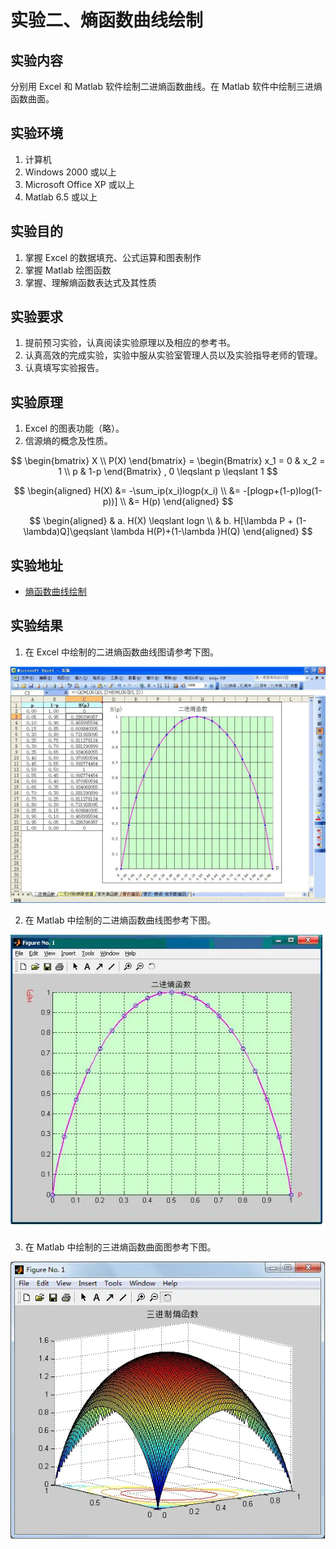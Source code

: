 # 实验二、熵函数曲线绘制

## 实验内容

分别用 Excel 和 Matlab 软件绘制二进熵函数曲线。在 Matlab 软件中绘制三进熵函数曲面。

## 实验环境

1. 计算机
2. Windows 2000 或以上
3. Microsoft Office XP 或以上
4. Matlab 6.5 或以上

## 实验目的

1. 掌握 Excel 的数据填充、公式运算和图表制作
2. 掌握 Matlab 绘图函数
3. 掌握、理解熵函数表达式及其性质

## 实验要求

1. 提前预习实验，认真阅读实验原理以及相应的参考书。
2. 认真高效的完成实验，实验中服从实验室管理人员以及实验指导老师的管理。
3. 认真填写实验报告。

## 实验原理

1. Excel 的图表功能（略）。
2. 信源熵的概念及性质。

$$
\begin{bmatrix}
X \\
P(X)
\end{bmatrix}
 = \begin{Bmatrix}
 x_1 = 0 & x_2 = 1 \\
 p & 1-p
 \end{Bmatrix}
 , 0 \leqslant  p \leqslant 1
$$

$$
\begin{aligned}
H(X) &= -\sum_ip(x_i)logp(x_i) \\
     &= -[plogp+(1-p)log(1-p))] \\
     &= H(p)
\end{aligned}
$$

$$
\begin{aligned}
& a. H(X) \leqslant logn \\
& b. H[\lambda P + (1-\lambda)Q]\geqslant \lambda H(P)+(1-\lambda )H(Q)
\end{aligned}
$$


## 实验地址

- [熵函数曲线绘制](https://info-lab.wangding.in/labs/lab02.html)

## 实验结果

1. 在 Excel 中绘制的二进熵函数曲线图请参考下图。

  ![二进熵函数曲线 Excel 绘制，王顶，408542507@qq.com](images/lab02-01.webp)

2. 在 Matlab 中绘制的二进熵函数曲线图参考下图。

  ![二进熵函数曲线 Matlab 绘制，王顶，408542507@qq.com](images/lab02-02.webp)

3. 在  Matlab 中绘制的三进熵函数曲面图参考下图。

  ![三进熵函数曲面 Matlab 绘制，王顶，408542507@qq.com](images/lab02-03.webp)
